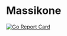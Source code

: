 # Massikone

[![Go Report Card](https://goreportcard.com/badge/github.com/lassik/massikone)](https://goreportcard.com/report/github.com/lassik/massikone)
